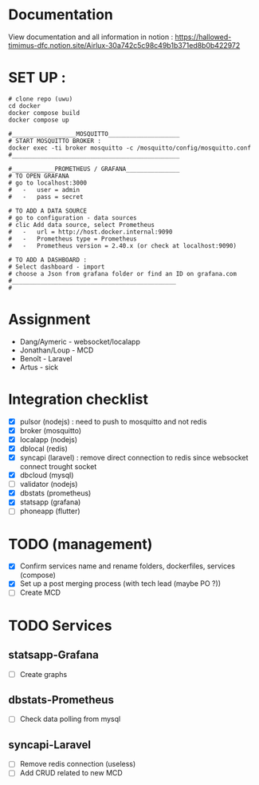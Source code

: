 # Documentation
View documentation and all information in notion : https://hallowed-timimus-dfc.notion.site/Airlux-30a742c5c98c49b1b371ed8b0b422972


# SET UP :
```
# clone repo (uwu)
cd docker
docker compose build
docker compose up

#__________________MOSQUITTO____________________
# START MOSQUITTO BROKER :
docker exec -ti broker mosquitto -c /mosquitto/config/mosquitto.conf
#_______________________________________________

#____________PROMETHEUS / GRAFANA_______________
# TO OPEN GRAFANA
# go to localhost:3000
#   -   user = admin
#   -   pass = secret

# TO ADD A DATA SOURCE
# go to configuration - data sources
# clic Add data source, select Prometheus
#   -   url = http://host.docker.internal:9090
#   -   Prometheus type = Prometheus
#   -   Prometheus version = 2.40.x (or check at localhost:9090)

# TO ADD A DASHBOARD :
# Select dashboard - import
# choose a Json from grafana folder or find an ID on grafana.com
#______________________________________________
#
```

# Assignment
- Dang/Aymeric - websocket/localapp
- Jonathan/Loup - MCD
- Benoît - Laravel
- Artus - sick

# Integration checklist
- [x] pulsor (nodejs) : need to push to mosquitto and not redis
- [x] broker (mosquitto)
- [x] localapp (nodejs)
- [x] dblocal (redis)
- [x] syncapi (laravel) : remove direct connection to redis since websocket connect trought socket
- [x] dbcloud (mysql)
- [ ] validator (nodejs)
- [x] dbstats (prometheus)
- [x] statsapp (grafana)
- [ ] phoneapp (flutter)

# TODO (management)
- [x] Confirm services name and rename folders, dockerfiles, services (compose)
- [x] Set up a post merging process (with tech lead (maybe PO ?))
- [ ] Create MCD

# TODO Services
## statsapp-Grafana
- [ ] Create graphs
## dbstats-Prometheus
- [ ] Check data polling from mysql
## syncapi-Laravel
- [ ] Remove redis connection (useless)
- [ ] Add CRUD related to new MCD
